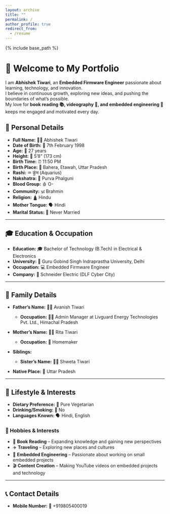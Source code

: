 ```yaml
---
layout: archive
title: ""
permalink: /
author_profile: true
redirect_from:
  - /resume
---
```


{% include base_path %}

# 👋 Welcome to My Portfolio  

I am **Abhishek Tiwari**, an **Embedded Firmware Engineer** passionate about learning, technology, and innovation.  
I believe in continuous growth, exploring new ideas, and pushing the boundaries of what’s possible.  
My love for **book reading 📚, videography 🎥, and embedded engineering 🔧** keeps me engaged and motivated every day.  

## 👤 Personal Details  
- **Full Name:** 🧑‍💼 Abhishek Tiwari  
- **Date of Birth:** 📅 7th February 1998  
- **Age:** 🎂 27 years  
- **Height:** 📏 5’8” (173 cm)  
- **Birth Time:** ⏰ 11:50 PM  
- **Birth Place:** 📍 Bahera, Etawah, Uttar Pradesh  
- **Rashi:** ♒ कुंभ (Aquarius)  
- **Nakshatra:** 🌟 Purva Phalguni  
- **Blood Group:** 🩸 O-  
- **Community:** 🕉️ Brahmin  
- **Religion:** 🛕 Hindu  
- **Mother Tongue:** 🗣️ Hindi  
- **Marital Status:** 💍 Never Married  

---

## 🎓 Education & Occupation  
- **Education:** 🎓 Bachelor of Technology (B.Tech) in Electrical & Electronics  
- **University:** 🏫 Guru Gobind Singh Indraprastha University, Delhi  
- **Occupation:** 💻 Embedded Firmware Engineer  
- **Company:** 🏢 Schneider Electric (DLF Cyber City)  

---

## 🏡 Family Details  
- **Father’s Name:** 👨‍👦 Avanish Tiwari  
  - **Occupation:** 👨‍💼 Admin Manager at Livguard Energy Technologies Pvt. Ltd., Himachal Pradesh  
- **Mother’s Name:** 👩‍👧 Rita Tiwari  
  - **Occupation:** 🏡 Homemaker  
- **Siblings:**  
  - **Sister’s Name:** 👩‍👧 Shweta Tiwari  

- **Native Place:** 🏡 Uttar Pradesh  

---

## 💼 Lifestyle & Interests  
- **Dietary Preference:** 🥦 Pure Vegetarian  
- **Drinking/Smoking:** 🚫 No  
- **Languages Known:** 🗣️ Hindi, English  

### 🌟 Hobbies & Interests  
- 📖 **Book Reading** – Expanding knowledge and gaining new perspectives  
- ✈️ **Traveling** – Exploring new places and cultures  
- 🔧 **Embedded Engineering** – Passionate about working on small embedded projects  
- 🎬 **Content Creation** – Making YouTube videos on embedded projects and technology  

---

## 📞 Contact Details  
- **Mobile Number:** 📱 +919805400019  